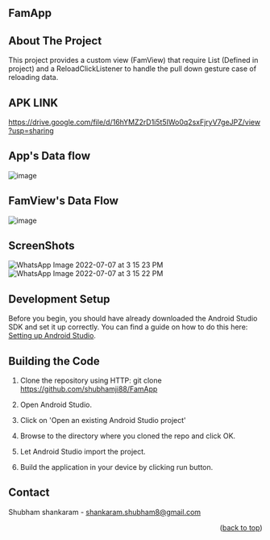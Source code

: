 ## FamApp


## About The Project
This project provides a custom view (FamView) that require List<CardGroupModel> (Defined in project) and a ReloadClickListener to handle the pull down gesture case of
reloading data.

## APK LINK
https://drive.google.com/file/d/16hYMZ2rD1i5t5IWo0q2sxFjryV7geJPZ/view?usp=sharing

## App's Data flow
![image](https://user-images.githubusercontent.com/56815364/177750163-86ea39d6-bbcb-412e-906e-b140295daafb.png)

## FamView's Data Flow
![image](https://user-images.githubusercontent.com/56815364/177752400-f450c2f0-1ed1-4ea7-a06b-fdcfed5d8734.png)

## ScreenShots
![WhatsApp Image 2022-07-07 at 3 15 23 PM](https://user-images.githubusercontent.com/56815364/177744621-d0cdad9b-d069-4ddc-a43b-dddda0bd8d6d.jpeg)
![WhatsApp Image 2022-07-07 at 3 15 22 PM](https://user-images.githubusercontent.com/56815364/177744629-180ccaa7-7601-444d-a33c-f88a801371f0.jpeg)




## Development Setup

Before you begin, you should have already downloaded the Android Studio SDK and set it up correctly. You can find a guide on how to do this here: [Setting up Android Studio](http://developer.android.com/sdk/installing/index.html?pkg=studio).

## Building the Code

1. Clone the repository using HTTP: git clone https://github.com/shubhamji88/FamApp

2. Open Android Studio.

3. Click on 'Open an existing Android Studio project'

4. Browse to the directory where you cloned the repo and click OK.

5. Let Android Studio import the project.

6. Build the application in your device by clicking run button.
## Contact

Shubham shankaram - shankaram.shubham8@gmail.com

<p align="right">(<a href="#top">back to top</a>)</p>

